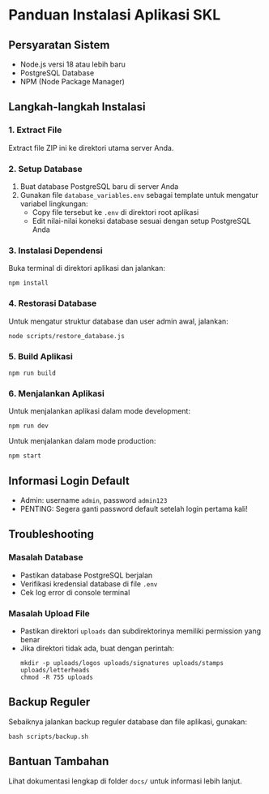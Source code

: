 # Panduan Instalasi Aplikasi SKL

## Persyaratan Sistem
- Node.js versi 18 atau lebih baru
- PostgreSQL Database
- NPM (Node Package Manager)

## Langkah-langkah Instalasi

### 1. Extract File
Extract file ZIP ini ke direktori utama server Anda.

### 2. Setup Database
1. Buat database PostgreSQL baru di server Anda
2. Gunakan file `database_variables.env` sebagai template untuk mengatur variabel lingkungan:
   - Copy file tersebut ke `.env` di direktori root aplikasi
   - Edit nilai-nilai koneksi database sesuai dengan setup PostgreSQL Anda

### 3. Instalasi Dependensi
Buka terminal di direktori aplikasi dan jalankan:
```
npm install
```

### 4. Restorasi Database
Untuk mengatur struktur database dan user admin awal, jalankan:
```
node scripts/restore_database.js
```

### 5. Build Aplikasi
```
npm run build
```

### 6. Menjalankan Aplikasi
Untuk menjalankan aplikasi dalam mode development:
```
npm run dev
```

Untuk menjalankan dalam mode production:
```
npm start
```

## Informasi Login Default
- Admin: username `admin`, password `admin123`
- PENTING: Segera ganti password default setelah login pertama kali!

## Troubleshooting

### Masalah Database
- Pastikan database PostgreSQL berjalan
- Verifikasi kredensial database di file `.env`
- Cek log error di console terminal

### Masalah Upload File
- Pastikan direktori `uploads` dan subdirektorinya memiliki permission yang benar
- Jika direktori tidak ada, buat dengan perintah:
  ```
  mkdir -p uploads/logos uploads/signatures uploads/stamps uploads/letterheads
  chmod -R 755 uploads
  ```

## Backup Reguler
Sebaiknya jalankan backup reguler database dan file aplikasi, gunakan:
```
bash scripts/backup.sh
```

## Bantuan Tambahan
Lihat dokumentasi lengkap di folder `docs/` untuk informasi lebih lanjut.